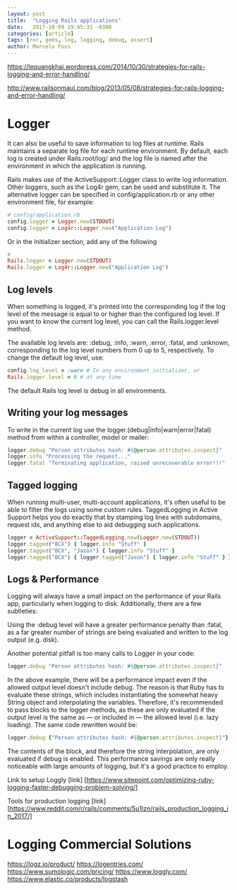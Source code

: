 ```yaml
---
layout: post
title:  "Logging Rails applications"
date:   2017-10-09 19:45:31 -0300
categories: [article]
tags: [ror, gems, log, logging, debug, assert]
author: Marcelo Foss
---
```

https://lequangkhai.wordpress.com/2014/10/30/strategies-for-rails-logging-and-error-handling/

http://www.railsonmaui.com/blog/2013/05/08/strategies-for-rails-logging-and-error-handling/

# Logger
It can also be useful to save information to log files at runtime. Rails maintains a separate log file for each runtime environment.
By default, each log is created under Rails.root/log/ and the log file is named after the environment in which the application is running.

Rails makes use of the ActiveSupport::Logger class to write log information. Other loggers, such as  the Log4r gem, can be used and substitute it.
The alternative logger can be specified in config/application.rb or any other environment file, for example:

```ruby
# config/application.rb
config.logger = Logger.new(STDOUT)
config.logger = Log4r::Logger.new("Application Log")
```

Or in the Initializer section, add any of the following

```ruby
#
Rails.logger = Logger.new(STDOUT)
Rails.logger = Log4r::Logger.new("Application Log")
```

## Log levels
When something is logged, it's printed into the corresponding log if the log level of the message is equal to or higher than the configured log level. If you want to know the current log level, you can call the Rails.logger.level method.

The available log levels are: :debug, :info, :warn, :error, :fatal, and :unknown, corresponding to the log level numbers from 0 up to 5, respectively.
To change the default log level, use:

```ruby
config.log_level = :warn # In any environment initializer, or
Rails.logger.level = 0 # at any time
```
The default Rails log level is debug in all environments.

## Writing your log messages
To write in the current log use the logger.(debug|info|warn|error|fatal) method from within a controller, model or mailer:

```ruby
logger.debug "Person attributes hash: #{@person.attributes.inspect}"
logger.info "Processing the request..."
logger.fatal "Terminating application, raised unrecoverable error!!!"
```
## Tagged logging
When running multi-user, multi-account applications, it's often useful to be able to filter the logs using some custom rules. TaggedLogging in Active Support helps you do exactly that by stamping log lines with subdomains, request ids, and anything else to aid debugging such applications.

```ruby
logger = ActiveSupport::TaggedLogging.new(Logger.new(STDOUT))
logger.tagged("BCX") { logger.info "Stuff" }                            # Logs "[BCX] Stuff"
logger.tagged("BCX", "Jason") { logger.info "Stuff" }                   # Logs "[BCX] [Jason] Stuff"
logger.tagged("BCX") { logger.tagged("Jason") { logger.info "Stuff" } } # Logs "[BCX] [Jason] Stuff"
```

## Logs & Performance
Logging will always have a small impact on the performance of your Rails app, particularly when logging to disk. Additionally, there are a few subtleties:

Using the :debug level will have a greater performance penalty than :fatal, as a far greater number of strings are being evaluated and written to the log output (e.g. disk).

Another potential pitfall is too many calls to Logger in your code:

```ruby
logger.debug "Person attributes hash: #{@person.attributes.inspect}"
```

In the above example, there will be a performance impact even if the allowed output level doesn't include debug. The reason is that Ruby has to evaluate these strings, which includes instantiating the somewhat heavy String object and interpolating the variables. Therefore, it's recommended to pass blocks to the logger methods, as these are only evaluated if the output level is the same as — or included in — the allowed level (i.e. lazy loading). The same code rewritten would be:

```ruby
logger.debug {"Person attributes hash: #{@person.attributes.inspect}"}
```

The contents of the block, and therefore the string interpolation, are only evaluated if debug is enabled. This performance savings are only really noticeable with large amounts of logging, but it's a good practice to employ.


Link to setup Loggly [link]
[https://www.sitepoint.com/optimizing-ruby-logging-faster-debugging-problem-solving/]

Tools for production logging [link]
[https://www.reddit.com/r/rails/comments/5u1lzn/rails_production_logging_in_2017/]


# Logging Commercial Solutions
https://logz.io/product/
https://logentries.com/
https://www.sumologic.com/pricing/
https://www.loggly.com/
https://www.elastic.co/products/logstash
